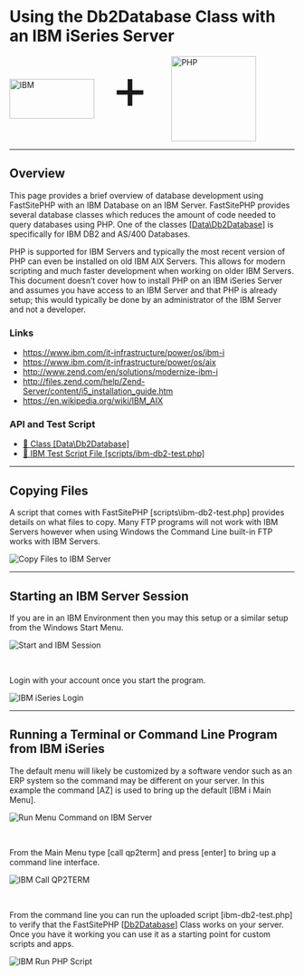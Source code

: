 # Using the Db2Database Class with an IBM iSeries Server
<style>
    .logo-images { display:inline-flex; flex-direction:column; }
    .logo-images img { display:inline; width:150px; height:150px; }
    .logo-images img[alt='IBM'] { height:70px; margin-top:40px; margin-right:30px; }
    .logo-images span { font-size:100px; margin-right: 40px; margin-top: -5px; }
    @media (min-width:500px) {
        .logo-images { flex-direction:row; }
    }
</style>
<div class="logo-images">
    <img src="../../img/logos/IBM_logo.svg" alt="IBM">
    <span>+</span>
    <img src="../../img/logos/php.svg" alt="PHP">
</div>

---
## Overview
This page provides a brief overview of database development using FastSitePHP with an IBM Database on an IBM Server. FastSitePHP provides several database classes which reduces the amount of code needed to query databases using PHP. One of the classes [[Data\Db2Database](../api/Data_Db2Database)] is specifically for IBM DB2 and AS/400 Databases. 

PHP is supported for IBM Servers and typically the most recent version of PHP can even be installed on old IBM AIX Servers. This allows for modern scripting and much faster development when working on older IBM Servers. This document doesn’t cover how to install PHP on an IBM iSeries Server and assumes you have access to an IBM Server and that PHP is already setup; this would typically be done by an administrator of the IBM Server and not a developer.

### Links
* https://www.ibm.com/it-infrastructure/power/os/ibm-i
* https://www.ibm.com/it-infrastructure/power/os/aix
* http://www.zend.com/en/solutions/modernize-ibm-i
* http://files.zend.com/help/Zend-Server/content/i5_installation_guide.htm
* https://en.wikipedia.org/wiki/IBM_AIX

### API and Test Script
* [📄 Class [Data\Db2Database]](../api/Data_Db2Database)
* <a href="https://github.com/fastsitephp/fastsitephp/blob/master/scripts/ibm-db2-test.php">📜 IBM Test Script File [scripts/ibm-db2-test.php]</a>

---
## Copying Files
A script that comes with FastSitePHP [scripts\ibm-db2-test.php] provides details on what files to copy. Many FTP programs will not work with IBM Servers however when using Windows the Command Line built-in FTP works with IBM Servers.

![Copy Files to IBM Server](https://dydn9njgevbmp.cloudfront.net/img/docs/as400/00_Upload_Using_FTP.png)

---
## Starting an IBM Server Session
If you are in an IBM Environment then you may this setup or a similar setup from the Windows Start Menu.

![Start and IBM Session](https://dydn9njgevbmp.cloudfront.net/img/docs/as400/01_IBM_Start_Session.png)

&nbsp;

Login with your account once you start the program.

![IBM iSeries Login](https://dydn9njgevbmp.cloudfront.net/img/docs/as400/02_IBM_Login.png)

---
## Running a Terminal or Command Line Program from IBM iSeries
The default menu will likely be customized by a software vendor such as an ERP system so the command may be different on your server. In this example the command [AZ] is used to bring up the default [IBM i Main Menu].

![Run Menu Command on IBM Server](https://dydn9njgevbmp.cloudfront.net/img/docs/as400/03_AZ_Command.png)

&nbsp;

From the Main Menu type [call qp2term] and press [enter] to bring up a command line interface.

![IBM Call QP2TERM](https://dydn9njgevbmp.cloudfront.net/img/docs/as400/04_QP2TERM.png)

&nbsp;

From the command line you can run the uploaded script [ibm-db2-test.php] to verify that the FastSitePHP [[Db2Database](../api/Data_Db2Database)] Class works on your server. Once you have it working you can use it as a starting point for custom scripts and apps.

![IBM Run PHP Script](https://dydn9njgevbmp.cloudfront.net/img/docs/as400/05_Running_Commands.png)
